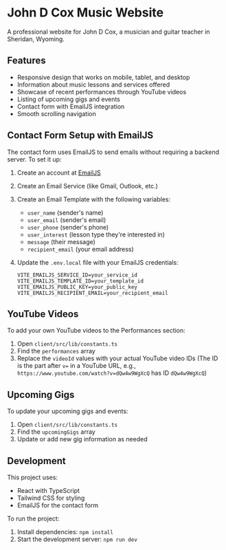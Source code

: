 # John D Cox Music Website

A professional website for John D Cox, a musician and guitar teacher in Sheridan, Wyoming.

## Features

- Responsive design that works on mobile, tablet, and desktop
- Information about music lessons and services offered
- Showcase of recent performances through YouTube videos
- Listing of upcoming gigs and events
- Contact form with EmailJS integration
- Smooth scrolling navigation

## Contact Form Setup with EmailJS

The contact form uses EmailJS to send emails without requiring a backend server. To set it up:

1. Create an account at [EmailJS](https://www.emailjs.com/)
2. Create an Email Service (like Gmail, Outlook, etc.)
3. Create an Email Template with the following variables:
   - `user_name` (sender's name)
   - `user_email` (sender's email)
   - `user_phone` (sender's phone)
   - `user_interest` (lesson type they're interested in)
   - `message` (their message)
   - `recipient_email` (your email address)

4. Update the `.env.local` file with your EmailJS credentials:
   ```
   VITE_EMAILJS_SERVICE_ID=your_service_id
   VITE_EMAILJS_TEMPLATE_ID=your_template_id
   VITE_EMAILJS_PUBLIC_KEY=your_public_key
   VITE_EMAILJS_RECIPIENT_EMAIL=your_recipient_email
   ```

## YouTube Videos

To add your own YouTube videos to the Performances section:

1. Open `client/src/lib/constants.ts`
2. Find the `performances` array
3. Replace the `videoId` values with your actual YouTube video IDs
   (The ID is the part after `v=` in a YouTube URL, e.g., `https://www.youtube.com/watch?v=dQw4w9WgXcQ` has ID `dQw4w9WgXcQ`)

## Upcoming Gigs

To update your upcoming gigs and events:

1. Open `client/src/lib/constants.ts`
2. Find the `upcomingGigs` array
3. Update or add new gig information as needed

## Development

This project uses:
- React with TypeScript
- Tailwind CSS for styling
- EmailJS for the contact form

To run the project:
1. Install dependencies: `npm install`
2. Start the development server: `npm run dev`